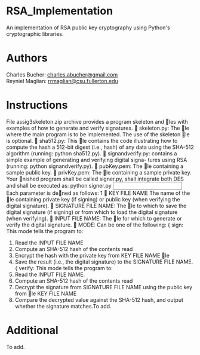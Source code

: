 # RSA_Implementation
An implementation of RSA public key cryptography using Python's cryptographic libraries.

# Authors
Charles Bucher: charles.abucher@gmail.com <br>
Reyniel Maglian: rrmaglian@csu.fullerton.edu

# Instructions

File assig3skeleton.zip archive provides a program skeleton and les with examples of how
to generate and verify signatures.
 skeleton.py: The le where the main program is to be implemented. The use of the
skeleton le is optional.
 sha512.py: This le contains the code illustrating how to compute the hash a 512-bit
digest (i.e., hash) of any data using the SHA-512 algorithm (running: python sha512.py).
 signandverify.py: contains a simple example of generating and verifying digital signa-
tures using RSA (running: python signandverify.py).
 pubKey.pem: The le containing a sample public key.
 privKey.pem: The le containing a sample private key.
Your nished program shall be called signer.py, shall integrate both DES and shall be executed
as:
python signer.py <KEY FILE NAME> <SIGNATURE FILE NAME> <INPUT FILE NAME> <MODE>
Each parameter is dened as follows:
1
 KEY FILE NAME The name of the le containing private key (if signing) or public key (when
verifying the digital signature).
 SIGNATURE FILE NAME: The le to which to save the digital signature (if signing) or from
which to load the digital signature (when verifying).
 INPUT FILE NAME: The le for which to generate or verify the digital signature.
 MODE: Can be one of the following:
{ sign: This mode tells the program to:
1. Read the INPUT FILE NAME
2. Compute an SHA-512 hash of the contents read
3. Encrypt the hash with the private key from KEY FILE NAME le
4. Save the result (i.e., the digital signature) to the SIGNATURE FILE NAME.
{ verify: This mode tells the program to:
1. Read the INPUT FILE NAME.
2. Compute an SHA-512 hash of the contents read
3. Decrypt the signature from SIGNATURE FILE NAME using the public key from
le KEY FILE NAME
4. Compare the decrypted value against the SHA-512 hash, and output whether the
signature matches.To add.

# Additional

To add.
